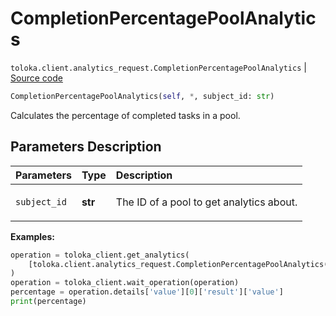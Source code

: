 # CompletionPercentagePoolAnalytics
`toloka.client.analytics_request.CompletionPercentagePoolAnalytics` | [Source code](https://github.com/Toloka/toloka-kit/blob/v1.2.2/src/client/analytics_request.py#L156)

```python
CompletionPercentagePoolAnalytics(self, *, subject_id: str)
```

Calculates the percentage of completed tasks in a pool.

## Parameters Description

| Parameters | Type | Description |
| :----------| :----| :-----------|
`subject_id`|**str**|<p>The ID of a pool to get analytics about.</p>

**Examples:**


```python
operation = toloka_client.get_analytics(
    [toloka.client.analytics_request.CompletionPercentagePoolAnalytics(subject_id='1084779')]
)
operation = toloka_client.wait_operation(operation)
percentage = operation.details['value'][0]['result']['value']
print(percentage)
```
